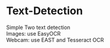 # Text-Detection

Simple Two text detection <br>
Images: use EasyOCR <br>
Webcam: use EAST and Tesseract OCR
